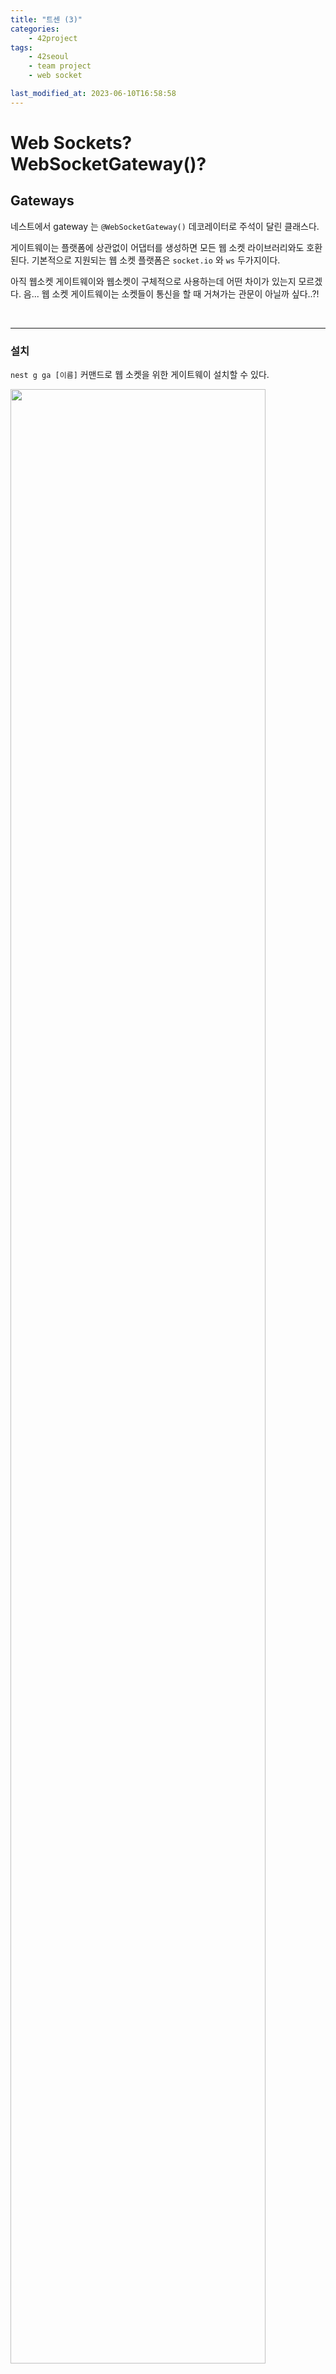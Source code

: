```yaml
---
title: "트센 (3)"
categories:
    - 42project
tags:
    - 42seoul
    - team project
    - web socket

last_modified_at: 2023-06-10T16:58:58
---
```


# Web Sockets? WebSocketGateway()?

## Gateways

네스트에서 gateway 는 `@WebSocketGateway()` 데코레이터로 주석이 달린 클래스다.

게이트웨이는 플랫폼에 상관없이 어댑터를 생성하면 모든 웹 소켓 라이브러리와도 호환된다. 기본적으로 지원되는 웹 소켓 플랫폼은 `socket.io` 와 `ws` 두가지이다.

아직 웹소켓 게이트웨이와 웹소켓이 구체적으로 사용하는데 어떤 차이가 있는지 모르겠다. 음... 웹 소켓 게이트웨이는 소켓들이 통신을 할 때 거쳐가는 관문이 아닐까 싶다..?!

<br>

---

### 설치

`nest g ga [이름]` 커맨드로 웹 소켓을 위한 게이트웨이 설치할 수 있다.

<img src="https://github.com/jae-hwan-kim/nest_js/assets/85930183/5bb340a4-0d22-46b0-a77b-20deff18c959" width="90%">

<br>

---

### 게이트웨이 파일 코드 작성

`~.gateway.ts` 폴더에 내용을 추가하자.

```ts
import { OnModuleInit } from '@nestjs/common';
import {
  MessageBody,
  SubscribeMessage,
  WebSocketGateway,
  WebSocketServer,
} from '@nestjs/websockets';
import { Server } from 'socket.io';

@WebSocketGateway()
export class TestGateway implements OnModuleInit {

  // 웹 소켓 서버 시작
  @WebSocketServer()
  server: Server; // npm install socket.io

  onModuleInit() {
    this.server.on('connection', (socket) => {
      console.log(socket.id);
      console.log('Connected');
    });
  }

  @SubscribeMessage('message')
  handleMessage(@MessageBody() body: any) {
    // console.log('client ', client);
    console.log('body ', body);
    // 다른 곳에 보냄
    this.server.emit('onMessage', {
      msg: 'New Message',
      content: body,
    });
  }

  @SubscribeMessage('events')
  handleEvent(@MessageBody() body: any) {
    this.server.emit('onReply', {
      msg: 'New Message',
      content: body,
    });
  }
```

여러가지 코드가 있는데 5가지만 살펴보자.

-   `@WebSocketGateway()`<br>

    게이트웨이를 설치하면 기본적으로 입력되는 코드이다. `()` 안에 소켓 통신을 위한 포트 번호 등을 설정할 수 있는데, 없을 때는 해당 프로젝트가 연결되어있는 기본 포트로 연결된다.

    두번째 매개변수는 옵션을 추가할 수 있다고 하는데, 아직 어떤 역할을 하는지 아직 잘모르겠다.

    ```ts
    // @WebSocketGateway(81, { transports: ['websocket'] })
    // @WebSocketGateway(80, { namespace: 'events' })
    @WebSocketGateway()
    export class TestGateway implements OnModuleInit {
        ...
    }
    ```

<br>

-   `onModuleInit` <br>
    해당 모듈이 초기화될 때 호출된다. 여기서는 웹 소켓 서버가 잘시작됐는지 확인하기 위해 사용했다.

    ```ts
    // implements OnModuleInit 을 적어주자.
    @WebSocketGateway()
    export class TestGateway implements OnModuleInit {

    @WebSocketServer()
    server: Server;

    // Server 가 잘 동작했다면 console 에 관련 데이터와 'Connected' 를 출력하자.
    onModuleInit() {
      this.server.on('connection', (socket) => {
        console.log(socket.id);
        console.log('Connected');
      });
    }
    ```

<br>

-   `@SubscribeMessage`<br>

    소켓을 통해 전달 받을 수신 메시지 식별자 구독이 필요하다. (식별자가 정확한 표현인지는 잘 모르겠다.)

    아래 코드는 `message` 라는 식별자와 `events` 라는 식별자를 둔 코드다. 자세한 내용은 밑에서 테스트를 진행하며 이야기하자.

    ```ts
    @SubscribeMessage('message')
    handleMessage(@MessageBody() body: any) {
      console.log('body ', body);
      this.server.emit('onMessage', {
        msg: 'New Message',
        content: body,
      });
    }

    @SubscribeMessage('events')
    handleEvent(@MessageBody() body: any) {
      this.server.emit('onReply', {
      msg: 'New Message',
      content: body,
      });
    }
    ```

  <br>

-   `@MessageBody`

    구독한 식별자로부터 메시지를 받아오기 위한 데코레이터이다. 아래 코드에서는 받아온 데이터를 console 로 출력하고, `emit` 을 통해 응답한다.

    ```ts
    @SubscribeMessage('message')
    handleMessage(@MessageBody() body: any) {
      // console.log('client ', client);
      console.log('body ', body);
      // 다른 곳에 보냄
      this.server.emit('onMessage', {
        msg: 'New Message',
        content: body,
      });
    }
    ```

    `handleMessage(@MessageBody() body: any)` 부분은 `handleMessage(client: any, payload: any)`로 바꿀 수도 있다.

<br>

-   `emit`

    방금 전에 `emit`을 통해 응답한다고 애기했다. 이 때 어디에 무엇을 응답하는가??

    -   첫 번째 매개변수에 명시된 이벤트가 등록된 곳으로 응답을 보낸다.
    -   두 번째 매개 변수가 응답으로 보내질 데이터를 의미한다.

      <br>

    아래 코드에서 `handleMessage` 함수는 `onMessage` 라는 이벤트를, `handleEvent` 함수는 `onReply` 라는 이벤트가 등록된 곳으로 응답을 보낸다.

    각각 받은 데이터를 구조화하여 응답한다고 보면된다.

    ```ts
    @SubscribeMessage('message')
    handleMessage(@MessageBody() body: any) {
      this.server.emit('onMessage', {
        msg: 'New Message',
        content: body,
      });
    }

    @SubscribeMessage('events')
    handleEvent(@MessageBody() body: any) {
      this.server.emit('onReply', {
      msg: 'New Message',
      content: body,
      });
    }
    ```

<br>

---

## 테스트

Postman 을 활용해서 조금 더 이해해보자.

포스트맨로 소켓 서버에 데이터를 보내고, 소켓 서버는 `emit`을 통해 데이터를 다시 포스트맨에 보내자. 이 때 `식별자(subscribe)`와 `이벤트`를 활용한다.

<img src="https://github.com/jae-hwan-kim/nest_js/assets/85930183/e14aaec3-03ca-4597-b332-3d6739e46dc5" width="90%">

<br>

### ❒ Postman 을 사용하려면 먼저 프로토콜을 선택해줘야한다.

API 테스트를 할 때는 HTTP 를 썼지만 우리는 소켓 테스트이기 때문에 `Socket I.O`를 선택하자.

<img src="https://github.com/jae-hwan-kim/nest_js/assets/85930183/5d7091eb-cbbe-4f29-851f-b824a2ba7687" width="90%">

<br>

---

### ❒ 그 다음은 3가지를 설정해야한다.

<img src="https://github.com/jae-hwan-kim/nest_js/assets/85930183/a69a1266-783e-47ca-a6f5-dd599f04d3d6" width="90%">

<br>

**↘︎ 식별자 선택 \_ 그림의 1번 부분이다.**<br>

어떤 `@SubscribeMessage()`로 보낼 것인지 정해줘야한다.

```ts
// 1 번 박스 옆에 message 를 넣어주면 된다.
@SubscribeMessage('message')
handleMessage(@MessageBody() body: any) {
  ...
}

// 1 번 박스 옆에 events 를 넣어주면 된다.
@SubscribeMessage('events')
handleEvent(@MessageBody() body: any) {
  ...
}
```

**↘︎ 보낼 데이터 \_ 그림의 2번 부분이다.** <br>

보낼 메시지를 적자. 그림에서는 다음 데이터를 보낸다.

```
{
    "msg":"New Message",
    "content":"Hi~ How ard you???",
}
```

**↘︎ 이벤트 설정 \_ 그림의 3번 부분이다.** <br>

아래 코드에 따르면 첫번째 함수는 `message`로 온 요청을 받는다. 그 후 `emit` 함수가 설정한 `onMessage` 이벤트가 설정된 포스트맨 서버로 응답을 보낸다.

마찬가지로 두번째 함수는 `events`로 온 요청을 받고, `onReply` 이벤트가 설정된 포스트맨 서버로 응답을 보낸다.

```ts
@SubscribeMessage('message')
handleMessage(@MessageBody() body: any) {
  this.server.emit('onMessage', {
    msg: 'New Message',
    content: body,
  });
}

@SubscribeMessage('events')
handleEvent(@MessageBody() body: any) {
  this.server.emit('onReply', {
  msg: 'New Message',
  content: body,
  });
}
```

포스트맨에서 이벤트 설정은 위 그림의 3번 박스에서 한다. 추가 그림을 보자.

-   `onReply` 이벤트를 등록했다.

    <img src="https://github.com/jae-hwan-kim/nest_js/assets/85930183/d1a384ca-bab2-4c6f-a6f0-3ab7cd69749a" width="90%">

-   `onMessage` 이벤트를 등록했다.

    <img src="https://github.com/jae-hwan-kim/nest_js/assets/85930183/6624c183-4c86-4edb-8c0c-fbcd1fdc6a2e" width="90%">

---

### ❒ 설정을 마쳤다. 소켓 통신을 해보자

1. `message` 로 메시지 보내기

    <img src="https://github.com/jae-hwan-kim/nest_js/assets/85930183/bc3fc57b-00b5-4e24-b5b1-38a2381a5731" width="90%">

    <br>

2. `emit` 에 의해 `onMessage` 이벤트로 설정된 곳에 응답

    ```ts
    this.server.emit("onMessage", {
        msg: "New Message",
        content: body,
    });
    ```

    <img src="https://github.com/jae-hwan-kim/nest_js/assets/85930183/9b12ef1d-bad6-44c5-8c22-e736d9179041" width="90%">

<br>

3. `events` 로 메시지 보내기

    <img src="https://github.com/jae-hwan-kim/nest_js/assets/85930183/afc082d4-ba18-40f2-b5f8-74f4d4857a10" width="90%">

<br>

4. `emit` 에 의해 `onReply` 이벤트로 설정된 곳에 응답

    ```ts
    this.server.emit("onReply", {
        msg: "New Message",
        content: body,
    });
    ```

<br>

# 참고

[유튜브 웹소켓 영상](https://www.youtube.com/watch?v=iObzX8-Y5xg&t=1s)을 보고 웹 소켓 사용법에 대해 간략하게 알아봤다.
